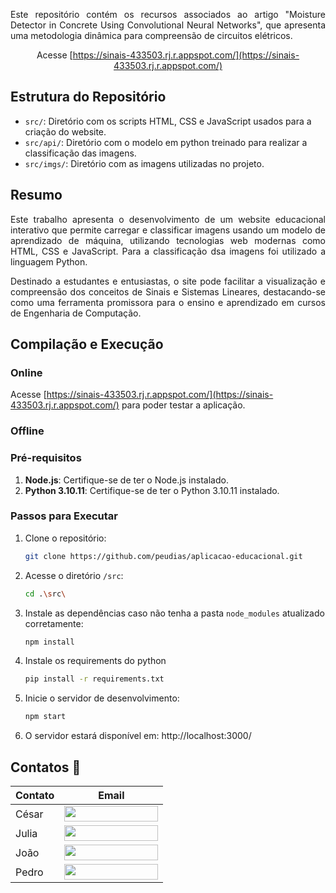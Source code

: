 <div align="justify">

Este repositório contém os recursos associados ao artigo "Moisture Detector in Concrete Using Convolutional Neural Networks", que apresenta uma metodologia dinâmica para compreensão de circuitos elétricos.

</div>

<div align="center">
    
Acesse [https://sinais-433503.rj.r.appspot.com/](https://sinais-433503.rj.r.appspot.com/)

</div>

## Estrutura do Repositório

- `src/`: Diretório com os scripts HTML, CSS e JavaScript usados para a criação do website.
- `src/api/`: Diretório com o modelo em python treinado para realizar a classificação das imagens.
- `src/imgs/`: Diretório com as imagens utilizadas no projeto.

## Resumo

<div align="justify">

Este trabalho apresenta o desenvolvimento de um website educacional interativo que permite carregar e classificar imagens usando um modelo de aprendizado de máquina, utilizando tecnologias web modernas como HTML, CSS e JavaScript. Para a classificação dsa imagens foi utilizado a linguagem Python. 

Destinado a estudantes e entusiastas, o site pode facilitar a visualização e compreensão dos conceitos de Sinais e Sistemas Lineares, destacando-se como uma ferramenta promissora para o ensino e aprendizado em cursos de Engenharia de Computação.

</div>

## Compilação e Execução

### Online

Acesse [https://sinais-433503.rj.r.appspot.com/](https://sinais-433503.rj.r.appspot.com/) para poder testar a aplicação.

### Offline

### Pré-requisitos

1. **Node.js**: Certifique-se de ter o Node.js instalado.
2. **Python 3.10.11**: Certifique-se de ter o Python 3.10.11 instalado.

### Passos para Executar

1. Clone o repositório:
   ```bash
   git clone https://github.com/peudias/aplicacao-educacional.git
   ```

2. Acesse o diretório `/src`:
   ```bash
   cd .\src\
   ```

3. Instale as dependências caso não tenha a pasta `node_modules` atualizado corretamente:
   ```bash
   npm install
   ```

4. Instale os requirements do python
   ```bash
   pip install -r requirements.txt
   ```

5. Inicie o servidor de desenvolvimento:
   ```bash
   npm start
   ```

6. O servidor estará disponível em: http://localhost:3000/


## Contatos 📇

| Contato    | Email                                                                                                                                                                                                                                                                                   |
| ---------- | --------------------------------------------------------------------------------------------------------------------------------------------------------------------------------------------------------------------------------------------------------------------------------------- |
| César | <a href="mailto:cesar@aluno.cefetmg.br?subject=[GitHub]%20Autocompletar%20E%20Sugestão%20De%20Palavras"><img align="center" height="25px" width="150px" src="https://img.shields.io/badge/cesar@aluno.cefetmg.br-100000?style=for-the-badge&logo=phpdias@outlook.com&logoColor=white"/></div> |
| Julia | <a href="mailto:juliamellolopesgoncalves@aluno.cefetmg.br?subject=[GitHub]%20Autocompletar%20E%20Sugestão%20De%20Palavras"><img align="center" height="25px" width="150px" src="https://img.shields.io/badge/juliamellolopesgoncalves@aluno.cefetmg.br-100000?style=for-the-badge&logo=phpdias@outlook.com&logoColor=white"/></div> |
| João | <a href="mailto:joao.01@aluno.cefetmg.br?subject=[GitHub]%20Autocompletar%20E%20Sugestão%20De%20Palavras"><img align="center" height="25px" width="150px" src="https://img.shields.io/badge/joao.01@aluno.cefetmg.br-100000?style=for-the-badge&logo=phpdias@outlook.com&logoColor=white"/></div> |
| Pedro | <a href="mailto:pedro.dias@aluno.cefetmg.br?subject=[GitHub]%20Autocompletar%20E%20Sugestão%20De%20Palavras"><img align="center" height="25px" width="150px" src="https://img.shields.io/badge/pedro.dias@aluno.cefetmg.br-100000?style=for-the-badge&logo=phpdias@outlook.com&logoColor=white"/></div> |
